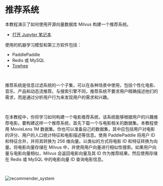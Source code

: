 


# 推荐系统

本教程演示了如何使用开源向量数据库 Milvus 构建一个推荐系统。
- [打开 Jupyter 笔记本](https://github.com/milvus-io/bootcamp/blob/master/solutions/nlp/recommender_system/recommender_system.ipynb)

使用的机器学习模型和第三方软件包括：
- PaddlePaddle
- Redis 或 MySQL
- [Towhee](https://towhee.io/)

</br>

推荐系统是信息过滤系统的一个子集，可以在各种场景中使用，包括个性化电影、音乐、产品和动态流推荐。与搜索引擎不同，推荐系统不要求用户精确描述他们的需求，而是通过分析用户行为来发现用户的需求和兴趣。

</br>

在本教程中，你将学习如何构建一个电影推荐系统，该系统能够根据用户的兴趣推荐电影。要构建这样一个推荐系统，首先下载一个与电影相关的数据集。本教程使用 MovieLens 1M 数据集。你也可以准备自己的数据集，其中应包括用户对电影的评分、用户的人口统计特征和电影描述等信息。使用 PaddlePaddle 将用户 ID 和特征合并，并将其转换为 256 维向量。以类似的方式将电影 ID 和特征转换为向量。将电影向量存储在 Milvus 中，并使用用户向量进行相似性搜索。如果用户向量与电影向量相似，Milvus 会返回电影向量及其 ID 作为推荐结果。然后使用存储在 Redis 或 MySQL 中的电影向量 ID 查询电影信息。

</br>

![recommender_system](/assets/recommendation_system.png "推荐系统的工作流程。")


